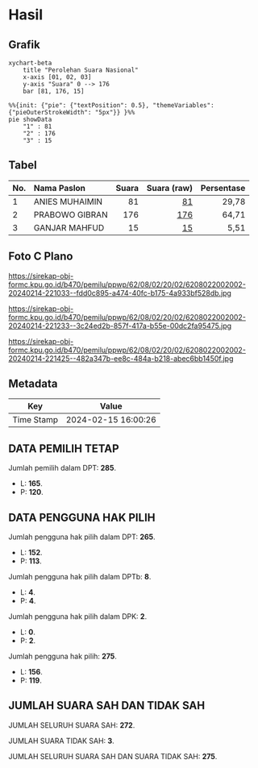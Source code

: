 # Hasil

## Grafik

```mermaid
xychart-beta
    title "Perolehan Suara Nasional"
    x-axis [01, 02, 03]
    y-axis "Suara" 0 --> 176
    bar [81, 176, 15]
```

```mermaid
%%{init: {"pie": {"textPosition": 0.5}, "themeVariables": {"pieOuterStrokeWidth": "5px"}} }%%
pie showData
    "1" : 81
    "2" : 176
    "3" : 15
```

## Tabel

| No. | Nama Paslon    | Suara | Suara (raw) | Persentase |
|:--- |:-------------- | -----:| -----------:| ----------:|
| 1   | ANIES MUHAIMIN | 81    | [81][p-1]   | 29,78      |
| 2   | PRABOWO GIBRAN | 176   | [176][p-2]  | 64,71      |
| 3   | GANJAR MAHFUD  | 15    | [15][p-3]   | 5,51       |


[p-1]: https://github.com/gigit-pemilu/pemilu-2024/blob/main/pilpres/hitung-suara/sub/62-kalimantan-tengah/sub/08-sukamara/sub/02-jelai/sub/2002-pulau-nibung/sub/002-tps/sub/paslon-1.txt
[p-2]: https://github.com/gigit-pemilu/pemilu-2024/blob/main/pilpres/hitung-suara/sub/62-kalimantan-tengah/sub/08-sukamara/sub/02-jelai/sub/2002-pulau-nibung/sub/002-tps/sub/paslon-2.txt
[p-3]: https://github.com/gigit-pemilu/pemilu-2024/blob/main/pilpres/hitung-suara/sub/62-kalimantan-tengah/sub/08-sukamara/sub/02-jelai/sub/2002-pulau-nibung/sub/002-tps/sub/paslon-3.txt

## Foto C Plano

https://sirekap-obj-formc.kpu.go.id/b470/pemilu/ppwp/62/08/02/20/02/6208022002002-20240214-221033--fdd0c895-a474-40fc-b175-4a933bf528db.jpg

https://sirekap-obj-formc.kpu.go.id/b470/pemilu/ppwp/62/08/02/20/02/6208022002002-20240214-221233--3c24ed2b-857f-417a-b55e-00dc2fa95475.jpg

https://sirekap-obj-formc.kpu.go.id/b470/pemilu/ppwp/62/08/02/20/02/6208022002002-20240214-221425--482a347b-ee8c-484a-b218-abec6bb1450f.jpg


## Metadata

| Key        | Value               |
| ---------- | ------------------- |
| Time Stamp | 2024-02-15 16:00:26 |


## DATA PEMILIH TETAP

Jumlah pemilih dalam DPT: **285**.
 * L: **165**.
 * P: **120**.

## DATA PENGGUNA HAK PILIH

Jumlah pengguna hak pilih dalam DPT: **265**.
 * L: **152**.
 * P: **113**.

Jumlah pengguna hak pilih dalam DPTb: **8**.
 * L: **4**.
 * P: **4**.

Jumlah pengguna hak pilih dalam DPK: **2**.
 * L: **0**.
 * P: **2**.

Jumlah pengguna hak pilih: **275**.
 * L: **156**.
 * P: **119**.

## JUMLAH SUARA SAH DAN TIDAK SAH

JUMLAH SELURUH SUARA SAH: **272**.

JUMLAH SUARA TIDAK SAH: **3**.

JUMLAH SELURUH SUARA SAH DAN SUARA TIDAK SAH: **275**.


